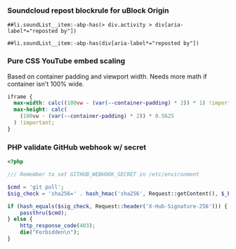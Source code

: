 ### Soundcloud repost blockrule for uBlock Origin

    ##li.soundList__item:-abp-has(> div.activity > div[aria-label*="reposted by"])

    ##li.soundList__item:-abp-has(div[aria-label*="reposted by"])

### Pure CSS YouTube embed scaling

Based on container padding and viewport width. Needs more math if container isn't 100% wide.

```css
iframe {
  max-width: calc((100vw - (var(--container-padding) * 2)) * 1) !important;
  max-height: calc(
    (100vw - (var(--container-padding) * 2)) * 0.5625
  ) !important;
}
```

### PHP validate GitHub webhook w/ secret

```php
<?php

/// Remember to set GITHUB_WEBHOOK_SECRET in /etc/environment

$cmd = 'git pull';
$sig_check = 'sha256=' . hash_hmac('sha256', Request::getContent(), $_ENV['GITHUB_WEBHOOK_SECRET']);

if (hash_equals($sig_check, Request::header('X-Hub-Signature-256'))) { 
	passthru($cmd);
} else {
	http_response_code(403);
	die("Forbidden\n");
}
```
